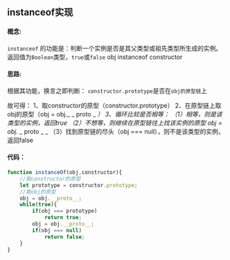 ## instanceof实现
#### 概念:
`instanceof` 的功能是：判断一个实例是否是其父类型或祖先类型所生成的实例。
返回值为`Boolean`类型，`true`或`false`
obj instanceof constructor
#### 思路:
根据其功能，换言之即判断：
`constructor.prototype`是否在`obj的原型链`上

故可得：
1、取constructor的原型（constructor.prototype）
2、在原型链上取obj的原型（obj = obj._ _ proto _ _）
3、循环比较是否相等：
	（1）相等，则是该类型的实例，返回true
	（2）不想等，则继续在原型链往上找该实例的原型 obj = obj._ _ proto _ _
	（3）找到原型链的尽头（obj === null），则不是该类型的实例，返回false
	
#### 代码：
```javascript
function instanceOf(obj,constructor){
	//取constructor的原型
	let prototype = constructor.prototype;
	//取obj的原型
	obj = obj.__proto__;
	while(true){
		if(obj === prototype)
			return true;
		obj = obj.__proto__;
		if(obj === null)
			return false;
	}
}
```

